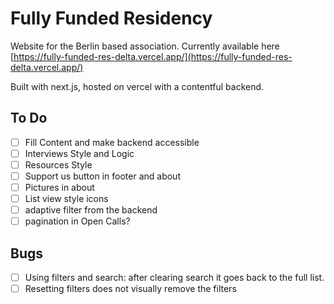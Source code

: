 # Fully Funded Residency

Website for the Berlin based association. Currently available here [https://fully-funded-res-delta.vercel.app/](https://fully-funded-res-delta.vercel.app/)

Built with next.js, hosted on vercel with a contentful backend. 

## To Do
- [ ] Fill Content and make backend accessible
- [ ] Interviews Style and Logic
- [ ] Resources Style
- [ ] Support us button in footer and about 
- [ ] Pictures in about
- [ ] List view style icons
- [ ] adaptive filter from the backend
- [ ] pagination in Open Calls?

## Bugs
- [ ] Using filters and search: after clearing search it goes back to the full list.
- [ ] Resetting filters does not visually remove the filters
